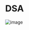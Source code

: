 # DSA
![image](https://user-images.githubusercontent.com/78313062/177033289-79d4167a-a548-49dd-9096-59427e51d765.png)

